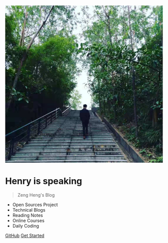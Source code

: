![logo](_media/cover.jpg ':size=15%')

# Henry is speaking

> Zeng Heng's Blog

- Open Sources Project
- Technical Blogs
- Reading Notes
- Online Courses
- Daily Coding

[GitHub](https://github.com/henryZe)
[Get Started](./README)